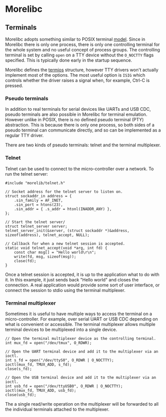 # Morelibc

## Terminals
Morelibc adopts something similar to POSIX terminal [model](https://pubs.opengroup.org/onlinepubs/9799919799/basedefs/V1_chap11.html). Since in Morelibc there is only one process, there is only one controlling terminal for the whole system and no useful concept of process groups. The controlling terminal is set by calling `open` on a TTY device without the `O_NOCTTY` flags specified. This is typically done early in the startup sequence.

Morelibc defines the [termios](https://pubs.opengroup.org/onlinepubs/9799919799/basedefs/termios.h.html) structure, however TTY drivers won't actually implement most of the options. The most useful option is `ISIG` which controls whether the driver raises a signal when, for example, Ctrl-C is pressed.

### Pseudo terminals
In addition to real terminals for serial devices like UARTs and USB CDC, pseudo terminals are also possible in Morelibc for terminal emulation. However unlike in POSIX, there is no defined pseudo terminal (PTY) abstraction. This is because there is only one process, so both sides of a pseudo terminal can communicate directly, and so can be implemented as a regular TTY driver.

There are two kinds of pseudo terminals: telnet and the terminal multiplexer.

### Telnet
Telnet can be used to connect to the micro-controller over a network. To run the telnet server:
```
#include "morelib/telnet.h"

// Socket address for the telnet server to listen on.
struct sockaddr_in address = {
    .sin_family = AF_INET,
    .sin_port = htons(23),
    .sin_addr = { .s_addr = htonl(INADDR_ANY) },
};

// Start the telnet server/
struct telnet_server server;
telnet_server_init(&server, (struct sockaddr *)&address, sizeof(address), telnet_accept, NULL);

// Callback for when a new telnet session is accepted.
static void telnet_accept(void *arg, int fd) {
    const char msg[] = "Hello world\r\n";
    write(fd, msg, sizeof(msg));
    close(fd);
}
```
Once a telnet session is accepted, it is up to the application what to do with it. In this example, it just sends back "Hello world" and closes the connection. A real application would provide some sort of user interface, or connect the session to stdio using the terminal multiplexer.

### Terminal multiplexer
Sometimes it is useful to have multiple ways to access the terminal on a micro-controller. For example, over serial UART or USB CDC depending on what is convenient or accessible. The terminal multiplexer allows multiple terminal devices to be multiplexed into a single device.

```
// Open the terminal multiplexer device as the controlling terminal.
int mux_fd = open("/dev/tmux", O_RDWR);

// Open the UART terminal device and add it to the multiplexer via an ioctl.
int s_fd = open("/dev/ttyS0", O_RDWR | O_NOCTTY);
ioctl(mux_fd, TMUX_ADD, s_fd);
close(s_fd);

// Open the USB terminal device and add it to the multiplexer via an ioctl.
int usb_fd = open("/dev/ttyUSB0", O_RDWR | O_NOCTTY);
ioctl(mux_fd, TMUX_ADD, usb_fd);
close(usb_fd);
```
The a single read/write operation on the multiplexer will be forwarded to all the individual terminals attached to the multiplexer.
